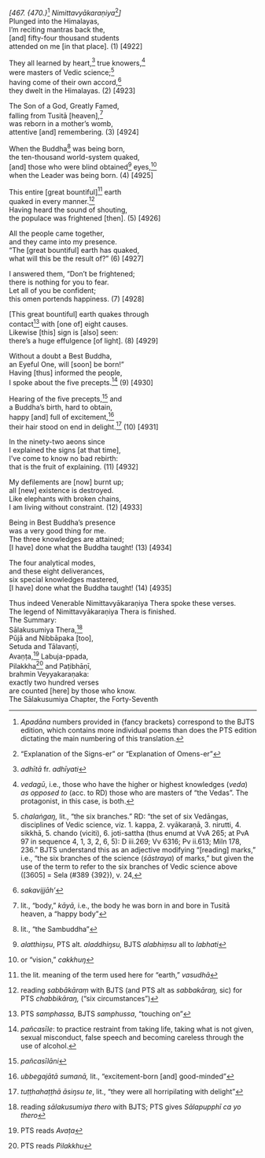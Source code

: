 *\[467. {470.}*[^1] *Nimittavyākaraṇiya*[^2]*\]*  
Plunged into the Himalayas,  
I’m reciting mantras back the,  
\[and\] fifty-four thousand students  
attended on me \[in that place\]. (1) \[4922\]

They all learned by heart,[^3] true knowers,[^4]  
were masters of Vedic science;[^5]  
having come of their own accord,[^6]  
they dwelt in the Himalayas. (2) \[4923\]

The Son of a God, Greatly Famed,  
falling from Tusitā \[heaven\],[^7]  
was reborn in a mother’s womb,  
attentive \[and\] remembering. (3) \[4924\]

When the Buddha[^8] was being born,  
the ten-thousand world-system quaked,  
\[and\] those who were blind obtained[^9] eyes,[^10]  
when the Leader was being born. (4) \[4925\]

This entire \[great bountiful\][^11] earth  
quaked in every manner.[^12]  
Having heard the sound of shouting,  
the populace was frightened \[then\]. (5) \[4926\]

All the people came together,  
and they came into my presence.  
“The \[great bountiful\] earth has quaked,  
what will this be the result of?” (6) \[4927\]

I answered them, “Don’t be frightened;  
there is nothing for you to fear.  
Let all of you be confident;  
this omen portends happiness. (7) \[4928\]

\[This great bountiful\] earth quakes through  
contact[^13] with \[one of\] eight causes.  
Likewise \[this\] sign is \[also\] seen:  
there’s a huge effulgence \[of light\]. (8) \[4929\]

Without a doubt a Best Buddha,  
an Eyeful One, will \[soon\] be born!”  
Having \[thus\] informed the people,  
I spoke about the five precepts.[^14] (9) \[4930\]

Hearing of the five precepts,[^15] and  
a Buddha’s birth, hard to obtain,  
happy \[and\] full of excitement,[^16]  
their hair stood on end in delight.[^17] (10) \[4931\]

In the ninety-two aeons since  
I explained the signs \[at that time\],  
I’ve come to know no bad rebirth:  
that is the fruit of explaining. (11) \[4932\]

My defilements are \[now\] burnt up;  
all \[new\] existence is destroyed.  
Like elephants with broken chains,  
I am living without constraint. (12) \[4933\]

Being in Best Buddha’s presence  
was a very good thing for me.  
The three knowledges are attained;  
\[I have\] done what the Buddha taught! (13) \[4934\]

The four analytical modes,  
and these eight deliverances,  
six special knowledges mastered,  
\[I have\] done what the Buddha taught! (14) \[4935\]

Thus indeed Venerable Nimittavyākaraṇiya Thera spoke these verses.  
The legend of Nimittavyākaraṇiya Thera is finished.  
The Summary:  
Sālakusumiya Thera,[^18]  
Pūjā and Nibbāpaka \[too\],  
Setuda and Tālavaṇṭī,  
Avaṇṭa,[^19] Labuja-ppada,  
Pilakkha[^20] and Paṭibhāṇī,  
brahmin Veyyakaraṇaka:  
exactly two hundred verses  
are counted \[here\] by those who know.  
The Sālakusumiya Chapter, the Forty-Seventh  
[^1]: *Apadāna* numbers provided in {fancy brackets} correspond to the
    BJTS edition, which contains more individual poems than does the PTS
    edition dictating the main numbering of this translation.  
[^2]: “Explanation of the Signs-er” or “Explanation of Omens-er”  
[^3]: *adhītā* fr. *adhīyati*  
[^4]: *vedagū*, i.e., those who have the higher or highest knowledges
    (*veda*) *as opposed to* (acc. to RD) those who are masters of “the
    Vedas”. The protagonist, in this case, is both.  
[^5]: *chalaṅgaŋ,* lit., “the six branches.” RD: “the set of six
    Vedāngas, disciplines of Vedic science, viz. 1. kappa, 2. vyākaraṇā,
    3. nirutti, 4. sikkhā, 5. chando (viciti), 6. joti-sattha (thus
    enumd at VvA 265; at PvA 97 in sequence 4, 1, 3, 2, 6, 5): D
    iii.269; Vv 6316; Pv ii.613; Miln 178, 236.” BJTS understand this as
    an adjective modifying “\[reading\] marks,” i.e., “the six branches
    of the science (*śāstraya*) of marks,” but given the use of the term
    to refer to the six branches of Vedic science above (\[3605\] = Sela
    (\#389 {392}), v. 24,  
[^6]: *sakavijjāh’*  
[^7]: lit., “body,” *kāyā,* i.e., the body he was born in and bore in
    Tusitā heaven, a “happy body”  
[^8]: lit., “the Sambuddha”  
[^9]: *alatthiŋsu*, PTS alt. *aladdhiŋsu,* BJTS *alabhiṃsu* all to
    *labhati*  
[^10]: or “vision,” *cakkhuŋ*  
[^11]: the lit. meaning of the term used here for “earth,” *vasudhā*  
[^12]: reading *sabbākāraṃ* with BJTS (and PTS alt as *sabbakāraŋ,* sic)
    for PTS *chabbikāraŋ,* (“six circumstances”)  
[^13]: PTS *samphassa,* BJTS *samphussa*, “touching on”  
[^14]: *pañcasīle*: to practice restraint from taking life, taking what
    is not given, sexual misconduct, false speech and becoming careless
    through the use of alcohol.  
[^15]: *pañcasīlāni*  
[^16]: *ubbegajātā sumanā,* lit., “excitement-born \[and\] good-minded”  
[^17]: *tuṭṭhahaṭṭhā āsiŋsu te*, lit., “they were all horripilating with
    delight”  
[^18]: reading *sālakusumiya thero* with BJTS; PTS gives *Sālapupphī ca
    yo thero*  
[^19]: PTS reads *Avaṭa*  
[^20]: PTS reads *Pilakkhu*
